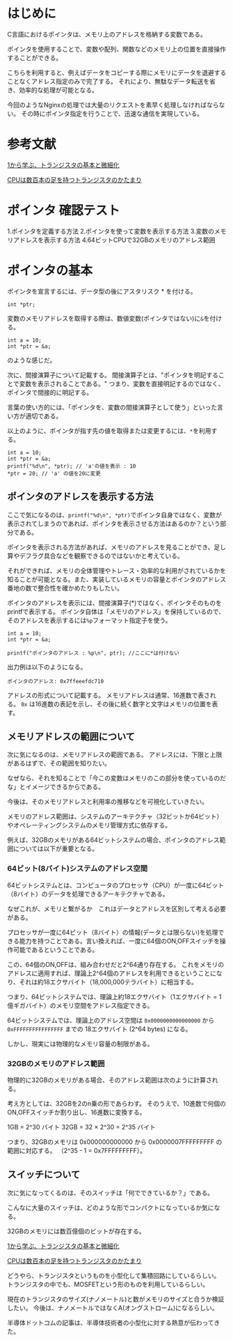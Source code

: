 # はじめに

C言語におけるポインタは、メモリ上のアドレスを格納する変数である。

ポインタを使用することで、変数や配列、関数などのメモリ上の位置を直接操作することができる。

こちらを利用すると、例えばデータをコピーする際にメモリにデータを退避することなくアドレス指定のみで完了する。
それにより、無駄なデータ転送を省き、効率的な処理が可能となる。

今回のようなNginxの処理では大量のリクエストを素早く処理しなければならない。
その時にポインタ指定を行うことで、迅速な通信を実現している。

# 参考文献
[1から学ぶ、トランジスタの基本と微細化](https://www.semiconductor-industry.com/transistor/)

[CPUは数百本の足を持つトランジスタのかたまり](https://jp.fujitsu.com/family/familyroom/syuppan/family/webs/serial-comp2/)

# ポインタ 確認テスト

1.ポインタを定義する方法
2.ポインタを使って変数を表示する方法
3.変数のメモリアドレスを表示する方法
4.64ビットCPUで32GBのメモリのアドレス範囲

# ポインタの基本

ポインタを宣言するには、データ型の後にアスタリスク * を付ける。
```
int *ptr;
```

変数のメモリアドレスを取得する際は、数値変数(ポインタではない)に`&`を付ける。
```
int a = 10;
int *ptr = &a;
```
のような感じだ。

次に、間接演算子について記載する。
間接演算子とは、"ポインタを明記することで変数を表示されることである。"
つまり、変数を直接明記するのではなく、ポインタで間接的に明記する。

言葉の使い方的には、「ポインタを、変数の間接演算子として使う」といった言い方が適切である。

以上のように、ポインタが指す先の値を取得または変更するには、`*`を利用する。

```
int a = 10;
int *ptr = &a;
printf("%d\n", *ptr); // 'a'の値を表示 : 10
*ptr = 20; // 'a' の値を20に変更
```

## ポインタのアドレスを表示する方法

ここで気になるのは、`printf("%d\n", *ptr)`でポインタ自身ではなく、変数が表示されてしまうのであれば、ポインタを表示させる方法はあるのか？という部分である。

ポインタを表示される方法があれば、メモリのアドレスを見ることができ、足し算やデフラグ具合などを観察できるのではないかと考えている。

それができれば、メモリの全体管理やトレース・効率的な利用がされているかを知ることが可能となる。また、実装しているメモリの容量とポインタのアドレス番地の数で整合性を確かめたりもしたい。

ポインタのアドレスを表示には、間接演算子(*)ではなく、ポインタそのものをprintfで表示する。
ポインタ自体は「メモリのアドレス」を保持しているので、そのアドレスを表示するには`%p`フォーマット指定子を使う。

```
int a = 10;
int *ptr = &a;

printf("ポインタのアドレス : %p\n", ptr); //ここに*は付けない
```

出力例は以下のようになる。

```
ポインタのアドレス: 0x7ffeeefdc710
```

アドレスの形式について記載する。
メモリアドレスは通常、16進数で表される。
`0x` は16進数の表記を示し、その後に続く数字と文字はメモリの位置を表す。

## メモリアドレスの範囲について
次に気になるのは、メモリアドレスの範囲である。
アドレスには、下限と上限があるはずで、その範囲を知りたい。

なぜなら、それを知ることで「今この変数はメモリのこの部分を使っているのだな」とイメージできるからである。

今後は、そのメモリアドレスと利用率の推移などを可視化していきたい。

メモリのアドレス範囲は、システムのアーキテクチャ（32ビットか64ビット）やオペレーティングシステムのメモリ管理方式に依存する。

例えば、32GBのメモリがある64ビットシステムの場合、ポインタのアドレス範囲については以下が重要となる。


### 64ビット(8バイト)システムのアドレス空間
64ビットシステムとは、コンピュータのプロセッサ（CPU）が一度に64ビット（8バイト）のデータを処理できるアーキテクチャである。

なぜこれが、メモリと繋がるか　これはデータとアドレスを区別して考える必要がある。

プロセッサが一度に64ビット（8バイト）の情報(データとは限らない)を処理できる能力を持つことである。言い換えれば、一度に64個のON,OFFスイッチを操作可能であるということである。

この、64個のON,OFFは、組み合わせだと2^64通り存在する。
これをメモリのアドレスに適用すれば、理論上2^64個のアドレスを利用できるということになり、それは約18エクサバイト（18,000,000テラバイト）に相当する。

つまり、64ビットシステムでは、理論上約18エクサバイト（1エクサバイト = 1億ギガバイト）のメモリ空間をアドレス指定できる。

64ビットシステムでは、理論上のアドレス空間は `0x0000000000000000` から`0xFFFFFFFFFFFFFFFF` までの 18エクサバイト (2^64 bytes) になる。

しかし、現実には物理的なメモリ容量の制限がある。

### 32GBのメモリのアドレス範囲

物理的に32GBのメモリがある場合、そのアドレス範囲は次のように計算される。

考え方としては、32GBを2のn乗の形であらわす。
そのうえで、10進数で何個のON,OFFスイッチか割り出し、16進数に変換する。

1GB = 2^30 バイト
32GB = 32 × 2^30 = 2^35 バイト

つまり、32GBのメモリは 0x000000000000 から 0x0000007FFFFFFFFF の範囲に対応する。
（2^35 - 1 = 0x7FFFFFFFFF）。

## スイッチについて
次に気になってくるのは、そのスイッチは「何でできているか？」である。

こんなに大量のスイッチは、どのような形でコンパクトになっているか気になる。

32GBのメモリには数百億個のビットが存在する。

[1から学ぶ、トランジスタの基本と微細化](https://www.semiconductor-industry.com/transistor/)

[CPUは数百本の足を持つトランジスタのかたまり](https://jp.fujitsu.com/family/familyroom/syuppan/family/webs/serial-comp2/)

どうやら、トランジスタというものを小型化して集積回路にしているらしい。
トランジスタの中でも、MOSFETという形のものを利用しているらしい。

現在のトランジスタのサイズ(ナノメートル)と数がメモリのサイズと合うか検証したい。
今後は、ナノメートルではなくA(オングストローム)になるらしい。

半導体ドットコムの記事は、半導体技術者の小型化に対する熱意が伝わってきた。

